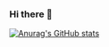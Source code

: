 ### Hi there 👋
[![Anurag's GitHub stats](https://github-readme-stats.vercel.app/api?username=SAGIRI-kawaii)](https://github.com/anuraghazra/github-readme-stats)
<!--
**SAGIRI-kawaii/SAGIRI-kawaii** is a ✨ _special_ ✨ repository because its `README.md` (this file) appears on your GitHub profile.

Here are some ideas to get you started:

- 🔭 I’m currently working on ...
- 🌱 I’m currently learning ...
- 👯 I’m looking to collaborate on ...
- 🤔 I’m looking for help with ...
- 💬 Ask me about ...
- 📫 How to reach me: ...
- 😄 Pronouns: ...
- ⚡ Fun fact: ...
-->
